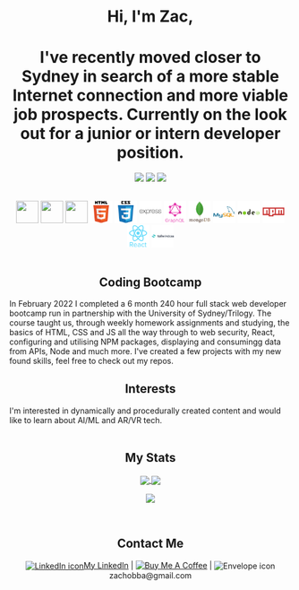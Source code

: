 <h1 align="center">Hi, I'm Zac,</h2>

<h1 align="center"> I've recently moved closer to Sydney in search of a more stable Internet connection and more viable job prospects. Currently on the look out for a junior or intern developer position.</h1>

<p align="center">
<img src='https://img.shields.io/github/last-commit/HobbaZ/HobbaZ'>
<img src='https://img.shields.io/github/followers/HobbaZ.svg'>
<img src='https://komarev.com/ghpvc/?username=HobbaZ'>
</p>
<br>


<div align="center">
<img src="https://raw.githubusercontent.com/jmnote/z-icons/master/svg/bootstrap.svg"  height="40px" width="40px" />
<img src="https://raw.githubusercontent.com/jmnote/z-icons/master/svg/git.svg"  height="40px" width="40px" />
<img src="https://raw.githubusercontent.com/jmnote/z-icons/master/svg/javascript.svg"  height="40px" width="40px" />
<img src="https://raw.githubusercontent.com/devicons/devicon/master/icons/html5/html5-original-wordmark.svg"  height="40px" width="40px" />
<img src="https://raw.githubusercontent.com/devicons/devicon/master/icons/css3/css3-original-wordmark.svg"  height="40px" width="40px" />
<img src="https://raw.githubusercontent.com/devicons/devicon/master/icons/express/express-original-wordmark.svg"  height="40px" width="40px" />
<img src="https://raw.githubusercontent.com/devicons/devicon/master/icons/graphql/graphql-plain-wordmark.svg"  height="40px" width="40px" />
<img src="https://raw.githubusercontent.com/devicons/devicon/master/icons/mongodb/mongodb-original-wordmark.svg"  height="40px" width="40px" />
<img src="https://raw.githubusercontent.com/devicons/devicon/master/icons/mysql/mysql-original-wordmark.svg"  height="40px" width="40px" />
<img src="https://raw.githubusercontent.com/devicons/devicon/master/icons/nodejs/nodejs-original-wordmark.svg"  height="40px" width="40px" />
<img src="https://raw.githubusercontent.com/devicons/devicon/master/icons/npm/npm-original-wordmark.svg"  height="40px" width="40px" />
<img src="https://raw.githubusercontent.com/devicons/devicon/master/icons/react/react-original-wordmark.svg"  height="40px" width="40px" />
<img src="https://raw.githubusercontent.com/devicons/devicon/master/icons/tailwindcss/tailwindcss-original-wordmark.svg"  height="40px" width="40px" />
</div>
<br>

<h2 align="center">Coding Bootcamp</h2>

In February 2022 I completed a 6 month 240 hour full stack web developer bootcamp run in partnership with the University of Sydney/Trilogy. The course taught us, through weekly homework assignments and studying, the basics of HTML, CSS and JS all the way through to web security, React, configuring and utilising NPM packages, displaying and consumingg data from APIs, Node and much more. I've created a few projects with my new found skills, feel free to check out my repos.
<br>


<h2 align="center">Interests</h2>
I'm interested in dynamically and procedurally created content and would like to learn about AI/ML and AR/VR tech.
<br>
<br>

<h2 align="center">My Stats</h2>

<p align="center">
<a href="https://github.com/anuraghazra/github-readme-stats">
  <img align="center" src="https://github-readme-stats.vercel.app/api?username=HobbaZ&repo=HobbaZ&show_icons=true&theme=onedark&custom_title=Zac's%20Github%20Stats&hide_border=true"  height="285px" />
</a>
<a href="https://github.com/anuraghazra/github-readme-stats">
  <img align="center" src="https://github-readme-stats.vercel.app/api/top-langs/?username=HobbaZ&theme=onedark&hide_border=true" />
</a>
</p>

<p align="center">
<img align="center" src="https://github-readme-streak-stats.herokuapp.com/?user=HobbaZ&theme=onedark&hide_border=true" width="75%"/>
</p>

<br>

<h2 align="center">Contact Me</h2>

<p  align="center"><a href="https://www.linkedin.com/in/zachary-hobba-52aaa182/" target="blank"><img align="center" src="https://raw.githubusercontent.com/FortAwesome/Font-Awesome/6.x/svgs/brands/linkedin.svg" alt="LinkedIn icon" width="40" height="40"/>My LinkedIn</a>  |  
<a align="center" href="https://www.buymeacoffee.com/zacHobbaS" target="_blank"><img src="https://cdn.buymeacoffee.com/buttons/default-black.png" alt="Buy Me A Coffee" height="41" width="180"></a>  |  
<img align="center" src="https://raw.githubusercontent.com/FortAwesome/Font-Awesome/6.x/svgs/solid/envelope.svg" alt="Envelope icon" width="40" height="40"/> zachobba@gmail.com
      
</p>




